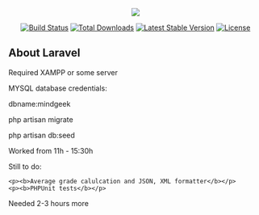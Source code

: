 <p align="center"><img src="https://laravel.com/assets/img/components/logo-laravel.svg"></p>

<p align="center">
<a href="https://travis-ci.org/laravel/framework"><img src="https://travis-ci.org/laravel/framework.svg" alt="Build Status"></a>
<a href="https://packagist.org/packages/laravel/framework"><img src="https://poser.pugx.org/laravel/framework/d/total.svg" alt="Total Downloads"></a>
<a href="https://packagist.org/packages/laravel/framework"><img src="https://poser.pugx.org/laravel/framework/v/stable.svg" alt="Latest Stable Version"></a>
<a href="https://packagist.org/packages/laravel/framework"><img src="https://poser.pugx.org/laravel/framework/license.svg" alt="License"></a>
</p>

## About Laravel

<p>Required XAMPP or some server</p>
<p>MYSQL database credentials:</p>
<p>dbname:mindgeek</p>

<p>php artisan migrate</p>
<p>php artisan db:seed</p>

<p>Worked from 11h - 15:30h</p>
<p>Still to do:</p>

    <p><b>Average grade calulcation and JSON, XML formatter</b></p>
    <p><b>PHPUnit tests</b></p>
   
<p>Needed 2-3 hours more</p>
       
    
    
